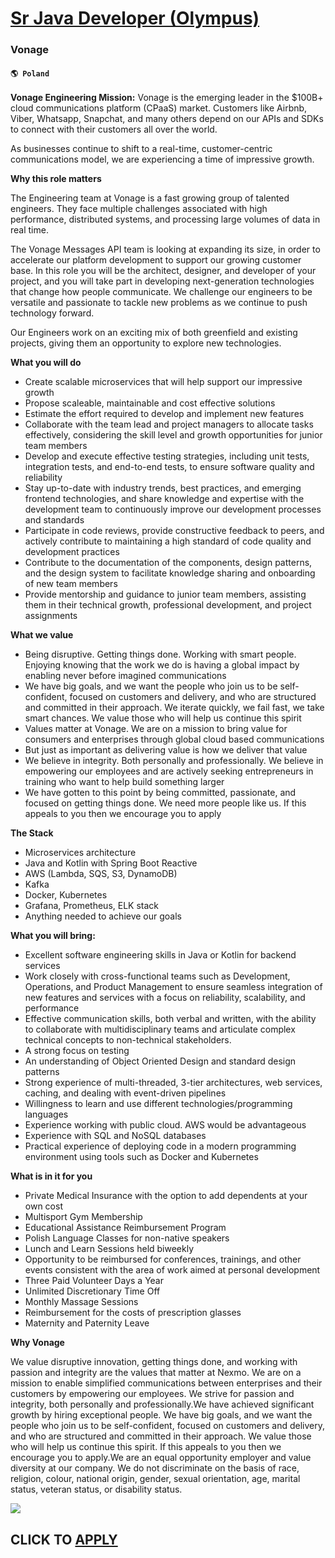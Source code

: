 # [Sr Java Developer (Olympus)](https://www.remotewlb.com/apply/sr-java-developer-olympus-81915)  
### Vonage  
#### `🌎 Poland`  

**Vonage Engineering Mission:** Vonage is the emerging leader in the $100B+ cloud communications platform (CPaaS) market. Customers like Airbnb, Viber, Whatsapp, Snapchat, and many others depend on our APIs and SDKs to connect with their customers all over the world.

As businesses continue to shift to a real-time, customer-centric communications model, we are experiencing a time of impressive growth.

**Why this role matters**

The Engineering team at Vonage is a fast growing group of talented engineers. They face multiple challenges associated with high performance, distributed systems, and processing large volumes of data in real time.

The Vonage Messages API team is looking at expanding its size, in order to accelerate our platform development to support our growing customer base. In this role you will be the architect, designer, and developer of your project, and you will take part in developing next-generation technologies that change how people communicate. We challenge our engineers to be versatile and passionate to tackle new problems as we continue to push technology forward.

Our Engineers work on an exciting mix of both greenfield and existing projects, giving them an opportunity to explore new technologies.

**What you will do**

  * Create scalable microservices that will help support our impressive growth
  * Propose scaleable, maintainable and cost effective solutions
  * Estimate the effort required to develop and implement new features
  * Collaborate with the team lead and project managers to allocate tasks effectively, considering the skill level and growth opportunities for junior team members
  * Develop and execute effective testing strategies, including unit tests, integration tests, and end-to-end tests, to ensure software quality and reliability
  * Stay up-to-date with industry trends, best practices, and emerging frontend technologies, and share knowledge and expertise with the development team to continuously improve our development processes and standards
  * Participate in code reviews, provide constructive feedback to peers, and actively contribute to maintaining a high standard of code quality and development practices
  * Contribute to the documentation of the components, design patterns, and the design system to facilitate knowledge sharing and onboarding of new team members
  * Provide mentorship and guidance to junior team members, assisting them in their technical growth, professional development, and project assignments

**What we value**

  * Being disruptive. Getting things done. Working with smart people. Enjoying knowing that the work we do is having a global impact by enabling never before imagined communications
  * We have big goals, and we want the people who join us to be self-confident, focused on customers and delivery, and who are structured and committed in their approach. We iterate quickly, we fail fast, we take smart chances. We value those who will help us continue this spirit
  * Values matter at Vonage. We are on a mission to bring value for consumers and enterprises through global cloud based communications
  * But just as important as delivering value is how we deliver that value
  * We believe in integrity. Both personally and professionally. We believe in empowering our employees and are actively seeking entrepreneurs in training who want to help build something larger
  * We have gotten to this point by being committed, passionate, and focused on getting things done. We need more people like us. If this appeals to you then we encourage you to apply

**The Stack**

  * Microservices architecture
  * Java and Kotlin with Spring Boot Reactive
  * AWS (Lambda, SQS, S3, DynamoDB)
  * Kafka
  * Docker, Kubernetes
  * Grafana, Prometheus, ELK stack
  * Anything needed to achieve our goals

**What you will bring:**

  * Excellent software engineering skills in Java or Kotlin for backend services
  * Work closely with cross-functional teams such as Development, Operations, and Product Management to ensure seamless integration of new features and services with a focus on reliability, scalability, and performance
  * Effective communication skills, both verbal and written, with the ability to collaborate with multidisciplinary teams and articulate complex technical concepts to non-technical stakeholders.
  * A strong focus on testing
  * An understanding of Object Oriented Design and standard design patterns
  * Strong experience of multi-threaded, 3-tier architectures, web services, caching, and dealing with event-driven pipelines
  * Willingness to learn and use different technologies/programming languages
  * Experience working with public cloud. AWS would be advantageous
  * Experience with SQL and NoSQL databases
  * Practical experience of deploying code in a modern programming environment using tools such as Docker and Kubernetes

**What is in it for you**

  * Private Medical Insurance with the option to add dependents at your own cost
  * Multisport Gym Membership
  * Educational Assistance Reimbursement Program
  * Polish Language Classes for non-native speakers
  * Lunch and Learn Sessions held biweekly
  * Opportunity to be reimbursed for conferences, trainings, and other events consistent with the area of work aimed at personal development
  * Three Paid Volunteer Days a Year
  * Unlimited Discretionary Time Off
  * Monthly Massage Sessions
  * Reimbursement for the costs of prescription glasses
  * Maternity and Paternity Leave

**Why Vonage**

We value disruptive innovation, getting things done, and working with passion and integrity are the values that matter at Nexmo. We are on a mission to enable simplified communications between enterprises and their customers by empowering our employees. We strive for passion and integrity, both personally and professionally.We have achieved significant growth by hiring exceptional people. We have big goals, and we want the people who join us to be self-confident, focused on customers and delivery, and who are structured and committed in their approach. We value those who will help us continue this spirit. If this appeals to you then we encourage you to apply.We are an equal opportunity employer and value diversity at our company. We do not discriminate on the basis of race, religion, colour, national origin, gender, sexual orientation, age, marital status, veteran status, or disability status.

  
  

![](https://remotive.com/job/track/1901884/blank.gif?source=public_api)  
## CLICK TO [APPLY](https://www.remotewlb.com/apply/sr-java-developer-olympus-81915)

